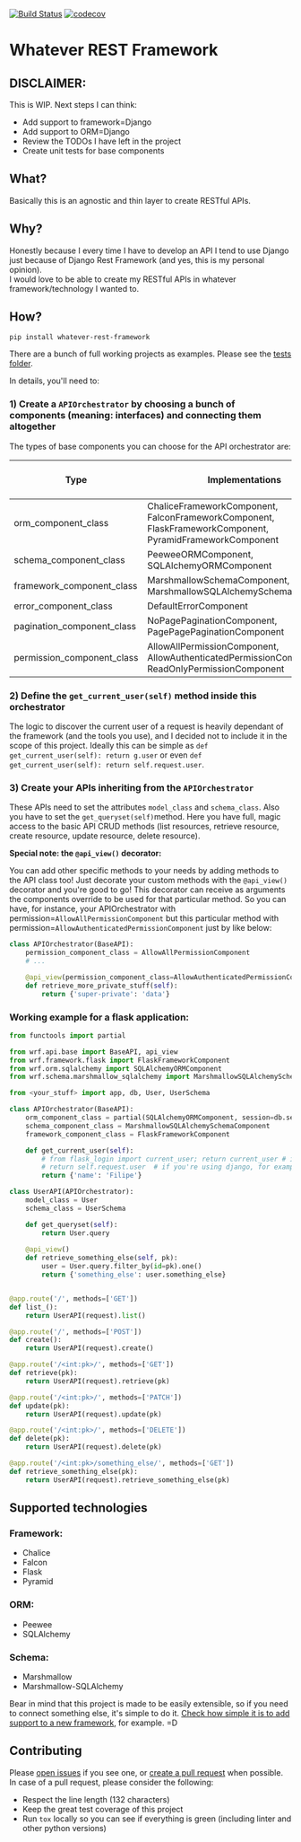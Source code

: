 [![Build Status](https://travis-ci.org/filwaitman/whatever-rest-framework.svg?branch=master)](https://travis-ci.org/filwaitman/whatever-rest-framework)
[![codecov](https://codecov.io/gh/filwaitman/whatever-rest-framework/branch/master/graph/badge.svg)](https://codecov.io/gh/filwaitman/whatever-rest-framework)

# Whatever REST Framework

## DISCLAIMER:

This is WIP. Next steps I can think:
- Add support to framework=Django
- Add support to ORM=Django
- Review the TODOs I have left in the project 
- Create unit tests for base components


## What?

Basically this is an agnostic and thin layer to create RESTful APIs.


## Why?

Honestly because I every time I have to develop an API I tend to use Django just because of Django Rest Framework (and yes, this is my personal opinion).  
I would love to be able to create my RESTful APIs in whatever framework/technology I wanted to.


## How?

`pip install whatever-rest-framework`

There are a bunch of full working projects as examples. Please see the [tests folder](https://github.com/filwaitman/whatever-rest-framework/tree/master/tests).  

In details, you'll need to:  

### 1) Create a `APIOrchestrator` by choosing a bunch of components (meaning: interfaces) and connecting them altogether

The types of base components you can choose for the API orchestrator are:

| Type                       | Implementations                                                                                          | Must be set? | Default                     |
|----------------------------|----------------------------------------------------------------------------------------------------------|--------------|-----------------------------|
| orm_component_class        | ChaliceFrameworkComponent, FalconFrameworkComponent, FlaskFrameworkComponent, PyramidFrameworkComponent  | Yes          | None                        |
| schema_component_class     | PeeweeORMComponent, SQLAlchemyORMComponent                                                               | Yes          | None                        |
| framework_component_class  | MarshmallowSchemaComponent, MarshmallowSQLAlchemySchemaComponent                                         | Yes          | None                        |
| error_component_class      | DefaultErrorComponent                                                                                    | No           | DefaultErrorComponent       |
| pagination_component_class | NoPagePaginationComponent, PagePagePaginationComponent                                                   | No           | NoPagePaginationComponent   |
| permission_component_class | AllowAllPermissionComponent, AllowAuthenticatedPermissionComponent, ReadOnlyPermissionComponent          | No           | AllowAllPermissionComponent |

### 2) Define the `get_current_user(self)` method inside this orchestrator

The logic to discover the current user of a request is heavily dependant of the framework (and the tools you use), and I decided not to include it in the scope of this project.
Ideally this can be simple as `def get_current_user(self): return g.user` or even `def get_current_user(self): return self.request.user`.

### 3) Create your APIs inheriting from the `APIOrchestrator`

These APIs need to set the attributes `model_class` and `schema_class`. Also you have to set the `get_queryset(self)`method.
Here you have full, magic access to the basic API CRUD methods (list resources, retrieve resource, create resource, update resource, delete resource).  

**Special note: the `@api_view()` decorator:**

You can add other specific methods to your needs by adding methods to the API class too! Just decorate your custom methods with the `@api_view()` decorator and you're good to go!
This decorator can receive as arguments the components override to be used for that particular method. So you can have, for instance, your APIOrchestrator with permission=`AllowAllPermissionComponent` but this particular method with permission=`AllowAuthenticatedPermissionComponent` just by like below:

```python
class APIOrchestrator(BaseAPI):
    permission_component_class = AllowAllPermissionComponent
    # ...

    @api_view(permission_component_class=AllowAuthenticatedPermissionComponent)
    def retrieve_more_private_stuff(self):
        return {'super-private': 'data'}
```

### Working example for a flask application:

```python
from functools import partial

from wrf.api.base import BaseAPI, api_view
from wrf.framework.flask import FlaskFrameworkComponent
from wrf.orm.sqlalchemy import SQLAlchemyORMComponent
from wrf.schema.marshmallow_sqlalchemy import MarshmallowSQLAlchemySchemaComponent

from <your_stuff> import app, db, User, UserSchema

class APIOrchestrator(BaseAPI):
    orm_component_class = partial(SQLAlchemyORMComponent, session=db.session)
    schema_component_class = MarshmallowSQLAlchemySchemaComponent
    framework_component_class = FlaskFrameworkComponent

    def get_current_user(self):
        # from flask_login import current_user; return current_user # if you're using flask-login, for example
        # return self.request.user  # if you're using django, for example
        return {'name': 'Filipe'}

class UserAPI(APIOrchestrator):
    model_class = User
    schema_class = UserSchema

    def get_queryset(self):
        return User.query
    
    @api_view()
    def retrieve_something_else(self, pk):
        user = User.query.filter_by(id=pk).one()
        return {'something_else': user.something_else}


@app.route('/', methods=['GET'])
def list_():
    return UserAPI(request).list()

@app.route('/', methods=['POST'])
def create():
    return UserAPI(request).create()

@app.route('/<int:pk>/', methods=['GET'])
def retrieve(pk):
    return UserAPI(request).retrieve(pk)

@app.route('/<int:pk>/', methods=['PATCH'])
def update(pk):
    return UserAPI(request).update(pk)

@app.route('/<int:pk>/', methods=['DELETE'])
def delete(pk):
    return UserAPI(request).delete(pk)

@app.route('/<int:pk>/something_else/', methods=['GET'])
def retrieve_something_else(pk):
    return UserAPI(request).retrieve_something_else(pk)
```


## Supported technologies

### Framework:
- Chalice
- Falcon
- Flask
- Pyramid


### ORM:
- Peewee
- SQLAlchemy


### Schema:
- Marshmallow
- Marshmallow-SQLAlchemy

Bear in mind that this project is made to be easily extensible, so if you need to connect something else, it's simple to do it. [Check how simple it is to add support to a new framework](https://github.com/filwaitman/whatever-rest-framework/tree/master/wrf/framework/flask.py), for example. =D


## Contributing

Please [open issues](https://github.com/filwaitman/whatever-rest-framework/issues) if you see one, or [create a pull request](https://github.com/filwaitman/whatever-rest-framework/pulls) when possible.  
In case of a pull request, please consider the following:
- Respect the line length (132 characters)
- Keep the great test coverage of this project
- Run `tox` locally so you can see if everything is green (including linter and other python versions)
